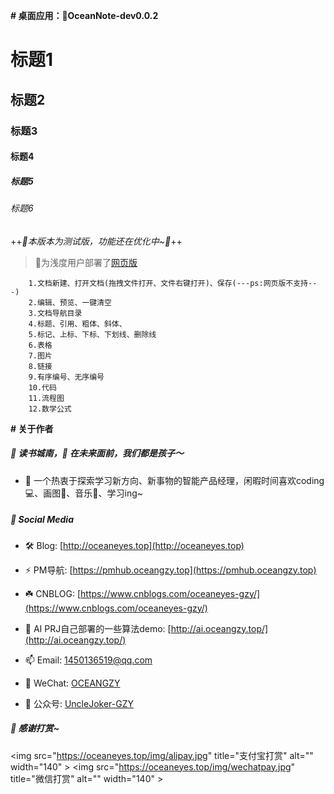 **# 桌面应用：📙OceanNote-dev0.0.2**

# 标题1
## 标题2
### 标题3
#### 标题4
##### 标题5
###### 标题6

++*👋本版本为测试版，功能还在优化中~🤔*++

> 👋为浅度用户部署了[网页版](https://note.oceangzy.top)

```
    1.文档新建、打开文档(拖拽文件打开、文件右键打开)、保存(---ps:网页版不支持---)
    2.编辑、预览、一键清空
    3.文档导航目录
    4.标题、引用、粗体、斜体、
    5.标记、上标、下标、下划线、删除线
    6.表格
    7.图片
    8.链接
    9.有序编号、无序编号
    10.代码
    11.流程图
    12.数学公式
```
     

**# 关于作者**

##### 👋 读书城南，🤔 在未来面前，我们都是孩子～

- 📙 一个热衷于探索学习新方向、新事物的智能产品经理，闲暇时间喜欢coding💻、画图🎨、音乐🎵、学习ing~
  
##### 👋 Social Media

- 🛠️ Blog: [http://oceaneyes.top](http://oceaneyes.top)

- ⚡ PM导航: [https://pmhub.oceangzy.top](https://pmhub.oceangzy.top)

- ☘️ CNBLOG: [https://www.cnblogs.com/oceaneyes-gzy/](https://www.cnblogs.com/oceaneyes-gzy/)

- 🌱 AI PRJ自己部署的一些算法demo: [http://ai.oceangzy.top/](http://ai.oceangzy.top/)

- 📫 Email: 1450136519@qq.com

- 💬 WeChat: [OCEANGZY](https://oceaneyes.top/img/wechatqrcode.jpg)

- 💬 公众号: [UncleJoker-GZY](https://oceaneyes.top/img/wechatgzh.jpeg)
  
##### 👋 感谢打赏~
  
  \<img src="https://oceaneyes.top/img/alipay.jpg" title="支付宝打赏" alt="" width="140" >
  \<img src="https://oceaneyes.top/img/wechatpay.jpg" title="微信打赏" alt="" width="140" >
